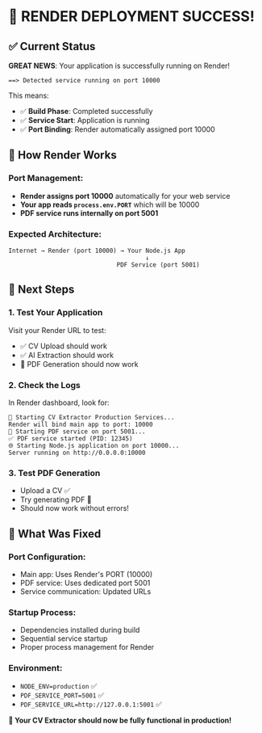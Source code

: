# 🎉 RENDER DEPLOYMENT SUCCESS!

## ✅ Current Status
**GREAT NEWS**: Your application is successfully running on Render!

```
==> Detected service running on port 10000
```

This means:
- ✅ **Build Phase**: Completed successfully
- ✅ **Service Start**: Application is running
- ✅ **Port Binding**: Render automatically assigned port 10000

## 🔧 How Render Works

### Port Management:
- **Render assigns port 10000** automatically for your web service
- **Your app reads `process.env.PORT`** which will be 10000
- **PDF service runs internally on port 5001**

### Expected Architecture:
```
Internet → Render (port 10000) → Your Node.js App
                                      ↓
                              PDF Service (port 5001)
```

## 🚀 Next Steps

### 1. Test Your Application
Visit your Render URL to test:
- ✅ CV Upload should work
- ✅ AI Extraction should work  
- 🔄 PDF Generation should now work

### 2. Check the Logs
In Render dashboard, look for:
```
🚀 Starting CV Extractor Production Services...
Render will bind main app to port: 10000
🔧 Starting PDF service on port 5001...
✅ PDF service started (PID: 12345)
🌐 Starting Node.js application on port 10000...
Server running on http://0.0.0.0:10000
```

### 3. Test PDF Generation
- Upload a CV ✅
- Try generating PDF 🔄
- Should now work without errors!

## 🎯 What Was Fixed

### **Port Configuration:**
- Main app: Uses Render's PORT (10000)
- PDF service: Uses dedicated port 5001
- Service communication: Updated URLs

### **Startup Process:**
- Dependencies installed during build
- Sequential service startup
- Proper process management for Render

### **Environment:**
- `NODE_ENV=production` ✅
- `PDF_SERVICE_PORT=5001` ✅  
- `PDF_SERVICE_URL=http://127.0.0.1:5001` ✅

**🎉 Your CV Extractor should now be fully functional in production!**
